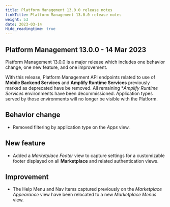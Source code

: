 ```yaml
---
title: Platform Management 13.0.0 release notes
linkTitle: Platform Management 13.0.0 release notes
weight: 53
date: 2023-03-14
Hide_readingtime: true
---
```


## Platform Management 13.0.0 - 14 Mar 2023

Platform Management 13.0.0 is a major release which includes one behavior change, one new feature, and one improvement.

With this release, Platform Management API endpoints related to use of **Mobile Backend Services** and **Amplify Runtime Services** previously marked as deprecated have be removed. All remaining **Amplify Runtime Services* environments have been decommissioned. Application types served by those environments will no longer be visible with the Platform.

## Behavior change

* Removed filtering by application type on the *Apps* view.

## New feature

* Added a *Marketplace Footer* view to capture settings for a customizable footer displayed on all **Marketplace** and related authentication views.

## Improvement

* The Help Menu and Nav Items captured previously on the *Marketplace Appearance* view have been relocated to a new *Marketplace Menus* view.